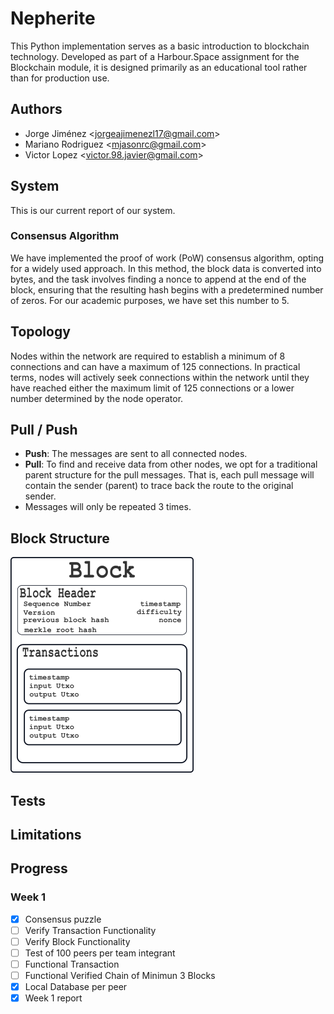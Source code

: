 # Nepherite

This Python implementation serves as a basic introduction to blockchain technology. Developed as part of a Harbour.Space assignment for the Blockchain module, it is designed primarily as an educational tool rather than for production use.

## Authors

- Jorge Jiménez <<jorgeajimenezl17@gmail.com>>
- Mariano Rodriguez <<mjasonrc@gmail.com>>
- Victor Lopez <<victor.98.javier@gmail.com>>

## System

This is our current report of our system.

### Consensus Algorithm

We have implemented the proof of work (PoW) consensus algorithm, opting for a widely used approach. In this method, the block data is converted into bytes, and the task involves finding a nonce to append at the end of the block, ensuring that the resulting hash begins with a predetermined number of zeros. For our academic purposes, we have set this number to 5.

## Topology

Nodes within the network are required to establish a minimum of 8 connections and can have a maximum of 125 connections. In practical terms, nodes will actively seek connections within the network until they have reached either the maximum limit of 125 connections or a lower number determined by the node operator.

## Pull / Push

- **Push**: The messages are sent to all connected nodes.
- **Pull**: To find and receive data from other nodes, we opt for a traditional parent structure for the pull messages. That is, each pull message will contain the sender (parent) to trace back the route to the original sender.
- Messages will only be repeated 3 times.

## Block Structure

![Block Structure](/imgs/drawing.png)

## Tests

## Limitations

## Progress
### Week 1

- [x] Consensus puzzle
- [ ] Verify Transaction Functionality
- [ ] Verify Block Functionality
- [ ] Test of 100 peers per team integrant
- [ ] Functional Transaction
- [ ] Functional Verified Chain of Minimun 3 Blocks
- [x] Local Database per peer
- [x] Week 1 report
